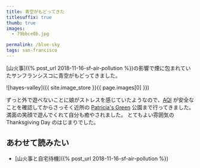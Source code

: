 ```yaml
---
title: 青空がもどってきた
titlesuffix: true
thumb: true
images:
  - 79bbce0b.jpg

permalink: /blue-sky
tags: san-francisco
---
```


[山火事]({% post_url 2018-11-16-sf-air-pollution %})の影響で煙に包まれていたサンフランシスコに青空がもどってきました。

![hayes-valley]({{ site.image_store }}{{ page.images[0] }})

ずっと外で遊べないことに娘がストレスを感じていたようなので、[AQI](https://ja.wikipedia.org/wiki/%E7%A9%BA%E6%B0%97%E8%B3%AA%E6%8C%87%E6%95%B0) が安全なことを確認してからさっそく近所の [Patricia's Green](https://www.yelp.com/biz/patricias-green-in-hayes-valley-san-francisco-2) 公園まで行ってきました。
満面の笑顔で遊んでくれて自分も癒やされました。
とてもよい雰囲気の Thanksgiving Day のはじまりでした。

## あわせて読みたい

- [山火事と自宅待機]({% post_url 2018-11-16-sf-air-pollution %})
